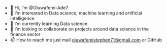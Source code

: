 - 👋 Hi, I’m @Oluwafemi-Ade7
- 👀 I’m interested in Data science, machine learning and artificial intelligence
- 🌱 I’m currently learning Data science
- 💞️ I’m looking to collaborate on projects around data science in the finance sector
- 📫 How to reach me just mail oluwafemistephen71@gmail.com or GitHub

<!---
Oluwafemi-Ade7/Oluwafemi-Ade7 is a ✨ special ✨ repository because its `README.md` (this file) appears on your GitHub profile.
You can click the Preview link to take a look at your changes.
--->
